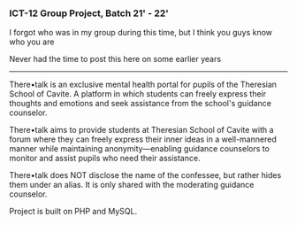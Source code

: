 ### **ICT-12 Group Project, Batch 21' - 22'**


I forgot who was in my group during this time, but I think you guys know who you are

Never had the time to post this here on some earlier years

___________________________________________________________________________



There•talk is an exclusive mental health portal for pupils of the Theresian School of Cavite. A platform in which students can freely express their thoughts and emotions and seek assistance from the school's guidance counselor.

There•talk aims to provide students at Theresian School of Cavite with a forum where they can freely express their inner ideas in a well-mannered manner while maintaining anonymity—enabling guidance counselors to monitor and assist pupils who need their assistance.

There•talk does NOT disclose the name of the confessee, but rather hides them under an alias. It is only shared with the moderating guidance counselor.

Project is built on PHP and MySQL.
